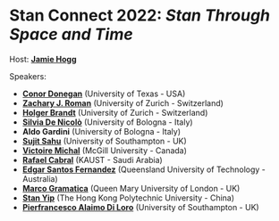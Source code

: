 # Stan Connect 2022: _Stan Through Space and Time_


Host: [__Jamie Hogg__](https://twitter.com/JamieAHogg)

Speakers: 

- [__Conor Donegan__](https://connordonegan.github.io) (University of Texas - USA)
- [__Zachary J. Roman__](https://www.psychologie.uzh.ch/de/bereiche/ehem/quamet/team/roman-zack.html) (University of Zurich - Switzerland)
- [__Holger Brandt__](https://www.holger-brandts-methods.com) (University of Zurich - Switzerland)
- [__Silvia De Nicolò__](https://www.unibo.it/sitoweb/silvia.denicolo) (University of Bologna - Italy)
- __Aldo Gardini__ (University of Bologna - Italy)
- [__Sujit Sahu__](https://www.sujitsahu.com) (University of Southampton - UK)
- [__Victoire Michal__](https://scholar.google.ca/citations?user=AG0dUp8AAAAJ&hl=fr) (McGill University - Canada)
- [__Rafael Cabral__](https://cemse.kaust.edu.sa/stat/people/person/rafael-medeiros-cabral) (KAUST - Saudi Arabia) 
- [__Edgar Santos Fernandez__](https://acems.org.au/our-people/edgar-santos-fernandez) (Queensland University of Technology - Australia)
- [__Marco Gramatica__](https://www.qmul.ac.uk/maths/profiles/gramaticam.html) (Queen Mary University of London - UK)
- [__Stan Yip__](https://scholar.google.com/citations?user=eFWvpdAAAAAJ&hl=en) (The Hong Kong Polytechnic University - China)
- [__Pierfrancesco Alaimo Di Loro__](https://scholar.google.com/citations?user=JG-jP6cAAAAJ&hl=en) (University of Southampton - UK)
